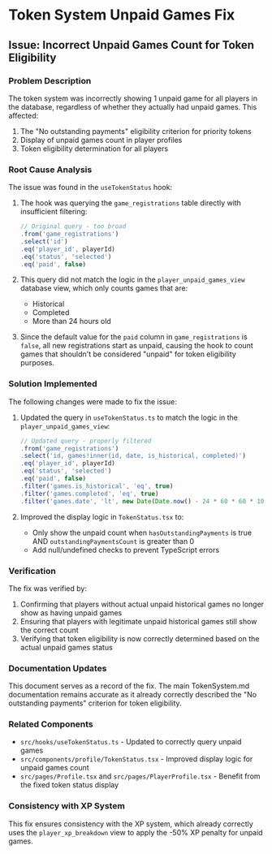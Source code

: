 # Token System Unpaid Games Fix

## Issue: Incorrect Unpaid Games Count for Token Eligibility

### Problem Description
The token system was incorrectly showing 1 unpaid game for all players in the database, regardless of whether they actually had unpaid games. This affected:

1. The "No outstanding payments" eligibility criterion for priority tokens
2. Display of unpaid games count in player profiles
3. Token eligibility determination for all players

### Root Cause Analysis
The issue was found in the `useTokenStatus` hook:

1. The hook was querying the `game_registrations` table directly with insufficient filtering:
   ```typescript
   // Original query - too broad
   .from('game_registrations')
   .select('id')
   .eq('player_id', playerId)
   .eq('status', 'selected')
   .eq('paid', false)
   ```

2. This query did not match the logic in the `player_unpaid_games_view` database view, which only counts games that are:
   - Historical
   - Completed
   - More than 24 hours old

3. Since the default value for the `paid` column in `game_registrations` is `false`, all new registrations start as unpaid, causing the hook to count games that shouldn't be considered "unpaid" for token eligibility purposes.

### Solution Implemented

The following changes were made to fix the issue:

1. Updated the query in `useTokenStatus.ts` to match the logic in the `player_unpaid_games_view`:
   ```typescript
   // Updated query - properly filtered
   .from('game_registrations')
   .select('id, games!inner(id, date, is_historical, completed)')
   .eq('player_id', playerId)
   .eq('status', 'selected')
   .eq('paid', false)
   .filter('games.is_historical', 'eq', true)
   .filter('games.completed', 'eq', true)
   .filter('games.date', 'lt', new Date(Date.now() - 24 * 60 * 60 * 1000).toISOString())
   ```

2. Improved the display logic in `TokenStatus.tsx` to:
   - Only show the unpaid count when `hasOutstandingPayments` is true AND `outstandingPaymentsCount` is greater than 0
   - Add null/undefined checks to prevent TypeScript errors

### Verification
The fix was verified by:
1. Confirming that players without actual unpaid historical games no longer show as having unpaid games
2. Ensuring that players with legitimate unpaid historical games still show the correct count
3. Verifying that token eligibility is now correctly determined based on the actual unpaid games status

### Documentation Updates
This document serves as a record of the fix. The main TokenSystem.md documentation remains accurate as it already correctly described the "No outstanding payments" criterion for token eligibility.

### Related Components
- `src/hooks/useTokenStatus.ts` - Updated to correctly query unpaid games
- `src/components/profile/TokenStatus.tsx` - Improved display logic for unpaid games count
- `src/pages/Profile.tsx` and `src/pages/PlayerProfile.tsx` - Benefit from the fixed token status display

### Consistency with XP System
This fix ensures consistency with the XP system, which already correctly uses the `player_xp_breakdown` view to apply the -50% XP penalty for unpaid games.
